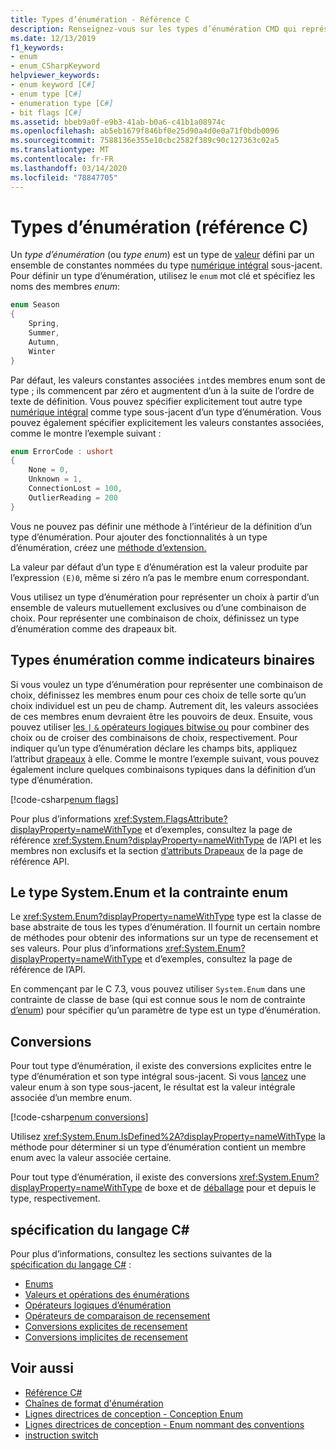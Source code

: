 ```yaml
---
title: Types d’énumération - Référence C
description: Renseignez-vous sur les types d’énumération CMD qui représentent un choix ou une combinaison de choix
ms.date: 12/13/2019
f1_keywords:
- enum
- enum_CSharpKeyword
helpviewer_keywords:
- enum keyword [C#]
- enum type [C#]
- enumeration type [C#]
- bit flags [C#]
ms.assetid: bbeb9a0f-e9b3-41ab-b0a6-c41b1a08974c
ms.openlocfilehash: ab5eb1679f846bf0e25d90a4d0e0a71f0bdb0096
ms.sourcegitcommit: 7588136e355e10cbc2582f389c90c127363c02a5
ms.translationtype: MT
ms.contentlocale: fr-FR
ms.lasthandoff: 03/14/2020
ms.locfileid: "78847705"
---
```

# <a name="enumeration-types-c-reference"></a>Types d’énumération (référence C)

Un *type d’énumération* (ou *type enum*) est un type de [valeur](value-types.md) défini par un ensemble de constantes nommées du type [numérique intégral](integral-numeric-types.md) sous-jacent. Pour définir un type d’énumération, utilisez le `enum` mot clé et spécifiez les noms des membres *enum*:

```csharp
enum Season
{
    Spring,
    Summer,
    Autumn,
    Winter
}
```

Par défaut, les valeurs constantes associées `int`des membres enum sont de type ; ils commencent par zéro et augmentent d’un à la suite de l’ordre de texte de définition. Vous pouvez spécifier explicitement tout autre type [numérique intégral](integral-numeric-types.md) comme type sous-jacent d’un type d’énumération. Vous pouvez également spécifier explicitement les valeurs constantes associées, comme le montre l’exemple suivant :

```csharp
enum ErrorCode : ushort
{
    None = 0,
    Unknown = 1,
    ConnectionLost = 100,
    OutlierReading = 200
}
```

Vous ne pouvez pas définir une méthode à l’intérieur de la définition d’un type d’énumération. Pour ajouter des fonctionnalités à un type d’énumération, créez une [méthode d’extension.](../../programming-guide/classes-and-structs/extension-methods.md)

La valeur par défaut d’un type `E` d’énumération est la valeur produite par l’expression `(E)0`, même si zéro n’a pas le membre enum correspondant.

Vous utilisez un type d’énumération pour représenter un choix à partir d’un ensemble de valeurs mutuellement exclusives ou d’une combinaison de choix. Pour représenter une combinaison de choix, définissez un type d’énumération comme des drapeaux bit.

## <a name="enumeration-types-as-bit-flags"></a>Types énumération comme indicateurs binaires

Si vous voulez un type d’énumération pour représenter une combinaison de choix, définissez les membres enum pour ces choix de telle sorte qu’un choix individuel est un peu de champ. Autrement dit, les valeurs associées de ces membres enum devraient être les pouvoirs de deux. Ensuite, vous pouvez utiliser [les `|` `&` opérateurs logiques bitwise ou](../operators/bitwise-and-shift-operators.md#enumeration-logical-operators) pour combiner des choix ou de croiser des combinaisons de choix, respectivement. Pour indiquer qu’un type d’énumération déclare les champs bits, appliquez l’attribut [drapeaux](xref:System.FlagsAttribute) à elle. Comme le montre l’exemple suivant, vous pouvez également inclure quelques combinaisons typiques dans la définition d’un type d’énumération.

[!code-csharp[enum flags](snippets/EnumType.cs#Flags)]

Pour plus d’informations <xref:System.FlagsAttribute?displayProperty=nameWithType> et d’exemples, consultez la page de référence <xref:System.Enum?displayProperty=nameWithType> de l’API et les membres non exclusifs et la section [d’attributs Drapeaux](/dotnet/api/system.enum#non-exclusive-members-and-the-flags-attribute) de la page de référence API.

## <a name="the-systemenum-type-and-enum-constraint"></a>Le type System.Enum et la contrainte enum

Le <xref:System.Enum?displayProperty=nameWithType> type est la classe de base abstraite de tous les types d’énumération. Il fournit un certain nombre de méthodes pour obtenir des informations sur un type de recensement et ses valeurs. Pour plus d’informations <xref:System.Enum?displayProperty=nameWithType> et d’exemples, consultez la page de référence de l’API.

En commençant par le C 7.3, vous pouvez utiliser `System.Enum` dans une contrainte de classe de base (qui est connue sous le nom de contrainte [d’enum](../../programming-guide/generics/constraints-on-type-parameters.md#enum-constraints)) pour spécifier qu’un paramètre de type est un type d’énumération.

## <a name="conversions"></a>Conversions

Pour tout type d’énumération, il existe des conversions explicites entre le type d’énumération et son type intégral sous-jacent. Si vous [lancez](../operators/type-testing-and-cast.md#cast-operator-) une valeur enum à son type sous-jacent, le résultat est la valeur intégrale associée d’un membre enum.

[!code-csharp[enum conversions](snippets/EnumType.cs#Conversions)]

Utilisez <xref:System.Enum.IsDefined%2A?displayProperty=nameWithType> la méthode pour déterminer si un type d’énumération contient un membre enum avec la valeur associée certaine.

Pour tout type d’énumération, il existe des conversions <xref:System.Enum?displayProperty=nameWithType> de boxe et de [déballage](../../programming-guide/types/boxing-and-unboxing.md) pour et depuis le type, respectivement.

## <a name="c-language-specification"></a>spécification du langage C#

Pour plus d’informations, consultez les sections suivantes de la [spécification du langage C#](~/_csharplang/spec/introduction.md) :

- [Enums](~/_csharplang/spec/enums.md)
- [Valeurs et opérations des énumérations](~/_csharplang/spec/enums.md#enum-values-and-operations)
- [Opérateurs logiques d’énumération](~/_csharplang/spec/expressions.md#enumeration-logical-operators)
- [Opérateurs de comparaison de recensement](~/_csharplang/spec/expressions.md#enumeration-comparison-operators)
- [Conversions explicites de recensement](~/_csharplang/spec/conversions.md#explicit-enumeration-conversions)
- [Conversions implicites de recensement](~/_csharplang/spec/conversions.md#implicit-enumeration-conversions)

## <a name="see-also"></a>Voir aussi

- [Référence C#](../index.md)
- [Chaînes de format d'énumération](../../../standard/base-types/enumeration-format-strings.md)
- [Lignes directrices de conception - Conception Enum](../../../standard/design-guidelines/enum.md)
- [Lignes directrices de conception - Enum nommant des conventions](../../../standard/design-guidelines/names-of-classes-structs-and-interfaces.md#naming-enumerations)
- [instruction switch](../keywords/switch.md)

